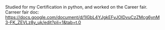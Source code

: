 Studied for my Certification in python, and worked on the Career fair.
Carreer fair doc:
https://docs.google.com/document/d/1lGbL4YJgkEFvJOlDvuCzZMcg6ynM3-FK_ZEVLz8y_uk/edit?pli=1&tab=t.0



